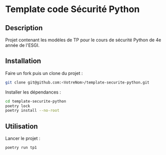 # Template code Sécurité Python

## Description

Projet contenant les modèles de TP pour le cours de sécurité Python de 4e année de l'ESGI.

## Installation

Faire un fork puis un clone du projet :

```bash
git clone git@github.com:<VotreNom>/template-securite-python.git
```

Installer les dépendances :

```bash
cd template-securite-python
poetry lock
poetry install --no-root
```

## Utilisation

Lancer le projet :

```bash
poetry run tp1
```
